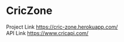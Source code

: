 # CricZone


Project Link <https://cric-zone.herokuapp.com/>
<br>
API Link <https://www.cricapi.com/>

